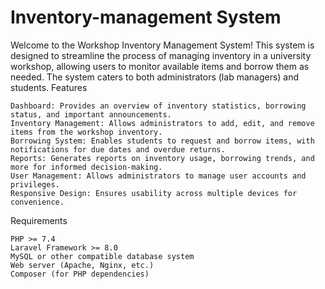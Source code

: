 
# Inventory-management System

Welcome to the Workshop Inventory Management System! This system is designed to streamline the process of managing inventory in a university workshop, allowing users to monitor available items and borrow them as needed. The system caters to both administrators (lab managers) and students.
Features

    Dashboard: Provides an overview of inventory statistics, borrowing status, and important announcements.
    Inventory Management: Allows administrators to add, edit, and remove items from the workshop inventory.
    Borrowing System: Enables students to request and borrow items, with notifications for due dates and overdue returns.
    Reports: Generates reports on inventory usage, borrowing trends, and more for informed decision-making.
    User Management: Allows administrators to manage user accounts and privileges.
    Responsive Design: Ensures usability across multiple devices for convenience.

Requirements

    PHP >= 7.4
    Laravel Framework >= 8.0
    MySQL or other compatible database system
    Web server (Apache, Nginx, etc.)
    Composer (for PHP dependencies)
